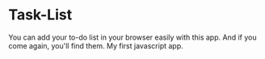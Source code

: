 # Task-List
You can add your to-do list in your browser easily with this app. And if you come again, you'll find them.
My first javascript app.
